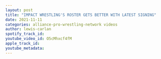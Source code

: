 ```yaml
---
layout: post
title: "IMPACT WRESTLING'S ROSTER GETS BETTER WITH LATEST SIGNING"
date: 2021-11-11
categories: alliance-pro-wrestling-network videos
author: lewis-carlan
spotify_track_id: 
youtube_video_id: O5cMhxcf4fM
apple_track_id: 
youtube_metadata: 
---
```

